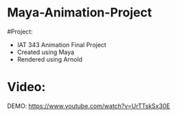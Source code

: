 # Maya-Animation-Project

#Project:
- IAT 343 Animation Final Project
- Created using Maya
- Rendered using Arnold
# Video:
DEMO: https://www.youtube.com/watch?v=UrTTskSx30E
